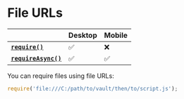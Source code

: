 # File URLs

|                                       | Desktop | Mobile |
| ------------------------------------- | ------- | ------ |
| **[`require()`][require]**           | ✅       | ❌      |
| **[`requireAsync()`][requireAsync]** | ✅       | ✅      |

You can require files using file URLs:

```js
require('file:///C:/path/to/vault/then/to/script.js');
```

[require]: ./new-functions.md#require
[requireAsync]: ./new-functions.md#requireasync
